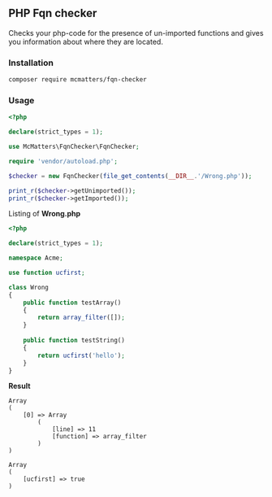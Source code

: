 ## PHP Fqn checker

Checks your php-code for the presence of un-imported functions and gives you information about where they are located.

### Installation

```bash
composer require mcmatters/fqn-checker
```

### Usage

```php
<?php

declare(strict_types = 1);

use McMatters\FqnChecker\FqnChecker;

require 'vendor/autoload.php';

$checker = new FqnChecker(file_get_contents(__DIR__.'/Wrong.php'));

print_r($checker->getUnimported());
print_r($checker->getImported());
```

Listing of **Wrong.php**

```php
<?php

declare(strict_types = 1);

namespace Acme;

use function ucfirst;

class Wrong
{
    public function testArray()
    {
        return array_filter([]);
    }
    
    public function testString()
    {
        return ucfirst('hello');
    }
}
```

**Result**
```text
Array
(
    [0] => Array
        (
            [line] => 11
            [function] => array_filter
        )
)

Array
(
    [ucfirst] => true
)
```
